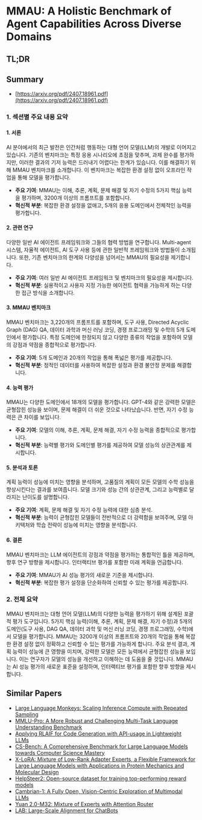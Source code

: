 # MMAU: A Holistic Benchmark of Agent Capabilities Across Diverse Domains
## TL;DR
## Summary
- [https://arxiv.org/pdf/2407.18961.pdf](https://arxiv.org/pdf/2407.18961.pdf)

### 1. 섹션별 주요 내용 요약

#### 1. 서론
  AI 분야에서의 최근 발전은 인간처럼 행동하는 대형 언어 모델(LLM)의 개발로 이어지고 있습니다. 기존의 벤치마크는 특정 응용 시나리오에 초점을 맞추며, 과제 완수를 평가하지만, 이러한 결과의 기저 능력은 드러내기 어렵다는 한계가 있습니다. 이를 해결하기 위해 MMAU 벤치마크를 소개합니다. 이 벤치마크는 복잡한 환경 설정 없이 오프라인 작업을 통해 모델을 평가합니다.
  - **주요 기여**: MMAU는 이해, 추론, 계획, 문제 해결 및 자기 수정의 5가지 핵심 능력을 평가하며, 3200개 이상의 프롬프트를 포함합니다.
  - **혁신적 부분**: 복잡한 환경 설정을 없애고, 5개의 응용 도메인에서 전체적인 능력을 평가합니다.

#### 2. 관련 연구
  다양한 일반 AI 에이전트 프레임워크와 그들의 협력 방법을 연구합니다. Multi-agent 시스템, 자율적 에이전트, AI 도구 사용 등에 관한 일반적 프레임워크와 방법들이 소개됩니다. 또한, 기존 벤치마크의 한계와 다양성을 넘어서는 MMAU의 필요성을 제기합니다.
  - **주요 기여**: 여러 일반 AI 에이전트 프레임워크 및 벤치마크의 필요성을 제시합니다.
  - **혁신적 부분**: 실용적이고 사용자 지정 가능한 에이전트 협력을 가능하게 하는 다양한 접근 방식을 소개합니다.

#### 3. MMAU 벤치마크
  MMAU 벤치마크는 3,220개의 프롬프트를 포함하며, 도구 사용, Directed Acyclic Graph (DAG) QA, 데이터 과학과 머신 러닝 코딩, 경쟁 프로그래밍 및 수학의 5개 도메인에서 평가합니다. 특정 도메인에 한정되지 않고 다양한 종류의 작업을 포함하여 모델의 강점과 약점을 종합적으로 평가합니다.
  - **주요 기여**: 5개 도메인과 20개의 작업을 통해 폭넓은 평가를 제공합니다.
  - **혁신적 부분**: 정적인 데이터를 사용하여 복잡한 설정과 환경 불안정 문제를 해결합니다.

#### 4. 능력 평가
  MMAU는 다양한 도메인에서 18개의 모델을 평가합니다. GPT-4와 같은 강력한 모델은 균형잡힌 성능을 보이며, 문제 해결이 더 쉬운 것으로 나타났습니다. 반면, 자기 수정 능력은 큰 차이를 보입니다.
  - **주요 기여**: 모델의 이해, 추론, 계획, 문제 해결, 자기 수정 능력을 종합적으로 평가합니다.
  - **혁신적 부분**: 능력별 평가와 도메인별 평가를 제공하여 모델 성능의 상관관계를 제시합니다.

#### 5. 분석과 토론
  계획 능력이 성능에 미치는 영향을 분석하며, 고품질의 계획이 모든 모델의 수학 성능을 향상시킨다는 결과를 보여줍니다. 모델 크기와 성능 간의 상관관계, 그리고 능력별로 달라지는 난이도를 설명합니다.
  - **주요 기여**: 계획, 문제 해결 및 자기 수정 능력에 대한 심층 분석.
  - **혁신적 부분**: 능력이 균형잡힌 모델들이 전반적으로 더 강력함을 보여주며, 모델 아키텍처와 학습 전략이 성능에 미치는 영향을 분석합니다.

#### 6. 결론
  MMAU 벤치마크는 LLM 에이전트의 강점과 약점을 평가하는 통합적인 틀을 제공하며, 향후 연구 방향을 제시합니다. 인터랙티브 평가를 포함한 미래 계획을 언급합니다.
  - **주요 기여**: MMAU가 AI 성능 평가의 새로운 기준을 제시합니다.
  - **혁신적 부분**: 복잡한 평가 설정을 단순화하여 신뢰할 수 있는 평가를 제공합니다.

### 2. 전체 요약
MMAU 벤치마크는 대형 언어 모델(LLM)의 다양한 능력을 평가하기 위해 설계된 포괄적 평가 도구입니다. 5가지 핵심 능력(이해, 추론, 계획, 문제 해결, 자기 수정)과 5개의 도메인(도구 사용, DAG QA, 데이터 과학 및 머신 러닝 코딩, 경쟁 프로그래밍, 수학)에서 모델을 평가합니다. MMAU는 3200개 이상의 프롬프트와 20개의 작업을 통해 복잡한 환경 설정 없이 정확하고 신뢰할 수 있는 평가를 가능하게 합니다. 주요 분석 결과, 계획 능력이 성능에 큰 영향을 미치며, 강력한 모델은 모든 능력에서 균형잡힌 성능을 보입니다. 이는 연구자가 모델의 성능을 개선하고 이해하는 데 도움을 줄 것입니다. MMAU는 AI 성능 평가의 새로운 표준을 설정하며, 인터랙티브 평가를 포함한 향후 방향을 제시합니다.

## Similar Papers
- [Large Language Monkeys: Scaling Inference Compute with Repeated Sampling](2407.21787.md)
- [MMLU-Pro: A More Robust and Challenging Multi-Task Language Understanding Benchmark](2406.01574.md)
- [Applying RLAIF for Code Generation with API-usage in Lightweight LLMs](2406.20060.md)
- [CS-Bench: A Comprehensive Benchmark for Large Language Models towards Computer Science Mastery](2406.08587.md)
- [X-LoRA: Mixture of Low-Rank Adapter Experts, a Flexible Framework for Large Language Models with Applications in Protein Mechanics and Molecular Design](2402.07148.md)
- [HelpSteer2: Open-source dataset for training top-performing reward models](2406.08673.md)
- [Cambrian-1: A Fully Open, Vision-Centric Exploration of Multimodal LLMs](2406.16860.md)
- [Yuan 2.0-M32: Mixture of Experts with Attention Router](2405.17976.md)
- [LAB: Large-Scale Alignment for ChatBots](2403.01081.md)
